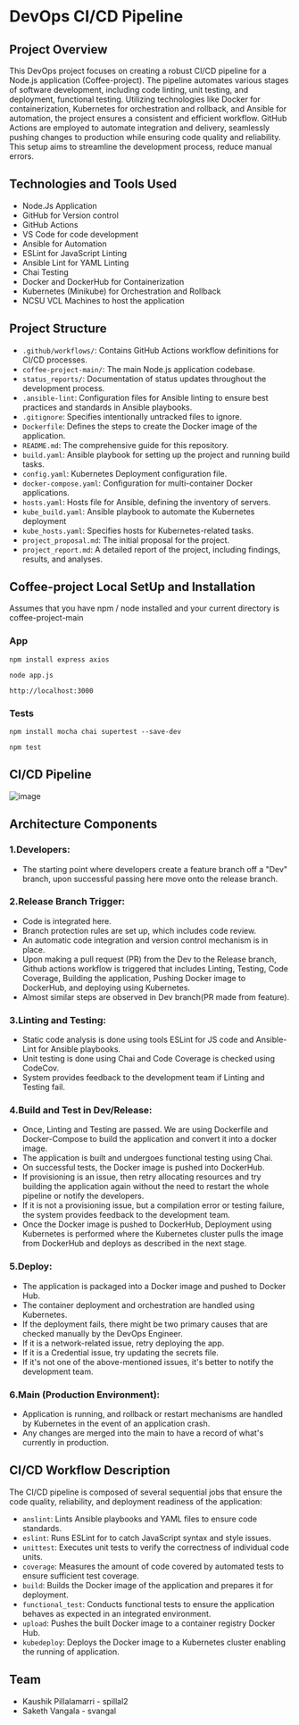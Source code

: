 # DevOps CI/CD Pipeline

## Project Overview
This DevOps project focuses on creating a robust CI/CD pipeline for a Node.js application (Coffee-project). The pipeline automates various stages of software development, including code linting, unit testing, and deployment, functional testing. Utilizing technologies like Docker for containerization, Kubernetes for orchestration and rollback, and Ansible for automation, the project ensures a consistent and efficient workflow. GitHub Actions are employed to automate integration and delivery, seamlessly pushing changes to production while ensuring code quality and reliability. This setup aims to streamline the development process, reduce manual errors. 

## Technologies and Tools Used
  - Node.Js Application
  - GitHub for Version control
  - GitHub Actions 
  - VS Code for code development
  - Ansible for Automation
  - ESLint for JavaScript Linting
  - Ansible Lint for YAML Linting
  - Chai Testing
  - Docker and DockerHub for Containerization
  - Kubernetes (Minikube) for Orchestration and Rollback
  - NCSU VCL Machines to host the application

## Project Structure

- `.github/workflows/`: Contains GitHub Actions workflow definitions for CI/CD processes.
- `coffee-project-main/`: The main Node.js application codebase.
- `status_reports/`: Documentation of status updates throughout the development process.
- `.ansible-lint`: Configuration files for Ansible linting to ensure best practices and standards in Ansible playbooks.
- `.gitignore`: Specifies intentionally untracked files to ignore.
- `Dockerfile`: Defines the steps to create the Docker image of the application.
- `README.md`: The comprehensive guide for this repository.
- `build.yaml`: Ansible playbook for setting up the project and running build tasks.
- `config.yaml`: Kubernetes Deployment configuration file.
- `docker-compose.yaml`: Configuration for multi-container Docker applications.
- `hosts.yaml`: Hosts file for Ansible, defining the inventory of servers.
- `kube_build.yaml`: Ansible playbook to automate the Kubernetes deployment
- `kube_hosts.yaml`: Specifies hosts for Kubernetes-related tasks.
- `project_proposal.md`: The initial proposal for the project.
- `project_report.md`: A detailed report of the project, including findings, results, and analyses.

## Coffee-project Local SetUp and Installation 
Assumes that you have npm / node installed and your current directory is coffee-project-main
### App
    npm install express axios
    
    node app.js
    
    http://localhost:3000
### Tests
    npm install mocha chai supertest --save-dev
    
    npm test

## CI/CD Pipeline
![image](https://media.github.ncsu.edu/user/27443/files/444f7f94-4b73-45d8-a11d-969751388237)
 
## Architecture Components
### 1.Developers: 
  - The starting point where developers create a feature branch off a "Dev"  branch, upon successful passing here move onto the release branch.
### 2.Release Branch Trigger:
  - Code is integrated here.
  - Branch protection rules are set up, which includes code review.
  - An automatic code integration and version control mechanism is in place.
  - Upon making a pull request (PR) from the Dev to the Release branch, Github actions workflow is triggered that includes Linting, Testing, Code Coverage, Building the application, Pushing Docker image to DockerHub, and deploying using Kubernetes.
  - Almost similar steps are observed in Dev branch(PR made from feature).
### 3.Linting and Testing:
  - Static code analysis is done using tools ESLint for JS code and Ansible-Lint for Ansible playbooks.
  - Unit testing is done using Chai and Code Coverage is checked using CodeCov.
  - System provides feedback to the development team if Linting and Testing fail.
### 4.Build and Test in Dev/Release: 
  - Once, Linting and Testing are passed. We are using Dockerfile and Docker-Compose to build the application and convert it into a docker image.
  - The application is built and undergoes functional testing using Chai.
  - On successful tests, the Docker image is pushed into DockerHub.
  - If provisioning is an issue, then retry allocating resources and try building the application again without the need to restart the whole pipeline or notify the developers.
  - If it is not a provisioning issue, but a compilation error or testing failure, the system provides feedback to the development team.
  - Once the Docker image is pushed to DockerHub, Deployment using Kubernetes is performed where the Kubernetes cluster pulls the image from DockerHub and deploys as described in the next stage.

### 5.Deploy:
  - The application is packaged into a Docker image and pushed to Docker Hub.
  - The container deployment and orchestration are handled using Kubernetes.
  - If the deployment fails, there might be two primary causes that are checked manually by the DevOps Engineer.
  - If it is a network-related issue, retry deploying the app.
  - If it is a Credential issue, try updating the secrets file.
  - If it's not one of the above-mentioned issues, it's better to notify the development team.
### 6.Main (Production Environment): 
  - Application is running, and rollback or restart mechanisms are handled by Kubernetes in the event of an application crash.
  - Any changes are merged into the main to have a record of what's currently in production.


## CI/CD Workflow Description

The CI/CD pipeline is composed of several sequential jobs that ensure the code quality, reliability, and deployment readiness of the application:

- `anslint`: Lints Ansible playbooks and YAML files to ensure code standards.
- `eslint`: Runs ESLint for to catch JavaScript syntax and style issues.
- `unittest`: Executes unit tests to verify the correctness of individual code units.
- `coverage`: Measures the amount of code covered by automated tests to ensure sufficient test coverage.
- `build`: Builds the Docker image of the application and prepares it for deployment.
- `functional_test`: Conducts functional tests to ensure the application behaves as expected in an integrated environment.
- `upload`: Pushes the built Docker image to a container registry Docker Hub.
- `kubedeploy`: Deploys the Docker image to a Kubernetes cluster enabling the running of application.

## Team
  - Kaushik Pillalamarri - spillal2
  - Saketh Vangala - svangal

